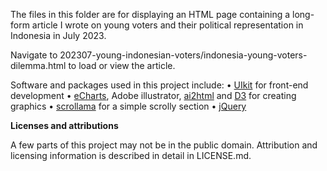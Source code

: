 The files in this folder are for displaying an HTML page containing a long-form article I wrote on young voters and their political representation in Indonesia in July 2023.

Navigate to 202307-young-indonesian-voters/indonesia-young-voters-dilemma.html to load or view the article.

Software and packages used in this project include:
•	[UIkit](https://github.com/uikit/uikit) for front-end development
•	[eCharts](https://echarts.apache.org/handbook/en/get-started/), Adobe illustrator, [ai2html](http://ai2html.org/) and [D3](https://d3js.org/d3.v4.js) for creating graphics
•	[scrollama](https://github.com/russellsamora/scrollama) for a simple scrolly section
•	[jQuery](https://jquery.com/download/)

**Licenses and attributions**

A few parts of this project may not be in the public domain. Attribution and licensing information is described in detail in LICENSE.md.
